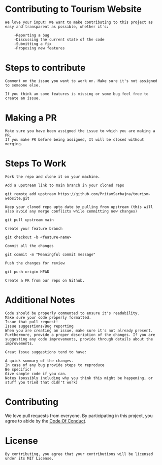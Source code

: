 # Contributing to Tourism Website

    We love your input! We want to make contributing to this project as easy and transparent as possible, whether it's:

        -Reporting a bug
        -Discussing the current state of the code
        -Submitting a fix
        -Proposing new features

# Steps to contribute

    Comment on the issue you want to work on. Make sure it's not assigned to someone else.

    If you think an some features is missing or some bug feel free to create an issue.

# Making a PR

    Make sure you have been assigned the issue to which you are making a PR.
    If you make PR before being assigned, It will be closed without merging.

# Steps To Work

    Fork the repo and clone it on your machine.
    
    Add a upstream link to main branch in your cloned repo
    
    git remote add upstream https://github.com/PritamSarbajna/tourism-website.git
    
    Keep your cloned repo upto date by pulling from upstream (this will also avoid any merge conflicts while committing new changes)
    
    git pull upstream main
    
    Create your feature branch
    
    git checkout -b <feature-name>
    
    Commit all the changes
    
    git commit -m "Meaningful commit message"
    
    Push the changes for review
    
    git push origin HEAD
    
    Create a PR from our repo on Github.
    

# Additional Notes

    Code should be properly commented to ensure it's readability.
    Make sure your code properly formatted.
    Issue that pull request!
    Issue suggestions/Bug reporting
    When you are creating an issue, make sure it's not already present. Furthermore, provide a proper description of the changes. If you are suggesting any code improvements, provide through details about the improvements.

    Great Issue suggestions tend to have:

    A quick summary of the changes.
    In case of any bug provide steps to reproduce
    Be specific!
    Give sample code if you can.
    Notes (possibly including why you think this might be happening, or stuff you tried that didn't work)
    
# Contributing

We love pull requests from everyone. By participating in this project, you
agree to abide by the [Code Of Conduct](https://github.com/PritamSarbajna/tourism-website/blob/main/CODE_OF_CONDUCT.md).

# License

    By contributing, you agree that your contributions will be licensed under its MIT License.
